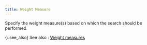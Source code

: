 ```yaml
---
title: Weight Measure
---
```



Specify the weight measure(s)  based on which the search should be performed.


{:.see_also}
See also
: [Weight  measures](JavaScript:RelatedTopics1.Click())<!--Metadata type="DesignerControl" startspan
<object CLASSID="clsid:ADB880A6-D8FF-11CF-9377-00AA003B7A11"
	ID=RelatedTopics1
	TYPE="application/x-oleobject">
</object>-->

<object classid="clsid:ADB880A6-D8FF-11CF-9377-00AA003B7A11" id="RelatedTopics1" type="application/x-oleobject"> 
 <param name="Command" value="Related Topics">
<param name="Window" value="second">
<param name="Item1" value="Weight measures;{{site.mi_chm}}/finding-items/find-item-details/more-choice-details/weight_measures_find_item_content.html">
</object><!--Metadata type="DesignerControl" endspan-->
